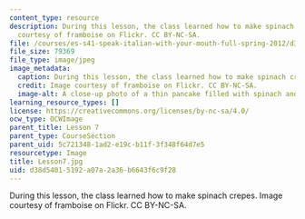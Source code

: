 ```yaml
---
content_type: resource
description: During this lesson, the class learned how to make spinach crepes. Image
  courtesy of framboise on Flickr. CC BY-NC-SA.
file: /courses/es-s41-speak-italian-with-your-mouth-full-spring-2012/d38d54015192a07a2a36b6643f6c9f28_Lesson7.jpg
file_size: 79369
file_type: image/jpeg
image_metadata:
  caption: During this lesson, the class learned how to make spinach crepes.
  credit: Image courtesy of framboise on Flickr. CC BY-NC-SA.
  image-alt: A close-up photo of a thin pancake filled with spinach and cheese.
learning_resource_types: []
license: https://creativecommons.org/licenses/by-nc-sa/4.0/
ocw_type: OCWImage
parent_title: Lesson 7
parent_type: CourseSection
parent_uid: 5c721348-1ad2-e19c-b11f-3f348f64d7e5
resourcetype: Image
title: Lesson7.jpg
uid: d38d5401-5192-a07a-2a36-b6643f6c9f28
---
```

During this lesson, the class learned how to make spinach crepes. Image courtesy of framboise on Flickr. CC BY-NC-SA.